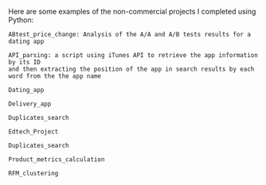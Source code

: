 Here are some examples of the non-commercial projects I completed using Python:

    ABtest_price_change: Analysis of the A/A and A/B tests results for a dating app
    
    API_parsing: a script using iTunes API to retrieve the app information by its ID
    and then extracting the position of the app in search results by each word from the the app name

    Dating_app
    
    Delivery_app
    
    Duplicates_search

    Edtech_Project

    Duplicates_search

    Product_metrics_calculation

    RFM_clustering
